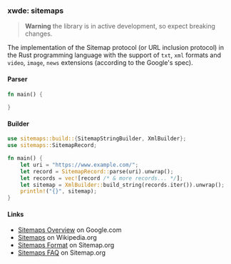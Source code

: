 ### xwde: sitemaps

> **Warning**
> the library is in active development, so expect breaking changes.

The implementation of the Sitemap protocol (or URL inclusion protocol) in the
Rust programming language with the support of `txt`, `xml` formats and `video`,
`image`, `news` extensions (according to the Google's spec).

#### Parser

```rust
fn main() {
  
}
```

#### Builder

```rust
use sitemaps::build::{SitemapStringBuilder, XmlBuilder};
use sitemaps::SitemapRecord;

fn main() {
    let uri = "https://www.example.com/";
    let record = SitemapRecord::parse(uri).unwrap();
    let records = vec![record /* & more records... */];
    let sitemap = XmlBuilder::build_string(records.iter()).unwrap();
    println!("{}", sitemap);
}
```

#### Links

- [Sitemaps Overview](https://developers.google.com/search/docs/crawling-indexing/sitemaps/overview)
  on Google.com
- [Sitemaps](https://en.wikipedia.org/wiki/Sitemaps) on Wikipedia.org
- [Sitemaps Format](https://www.sitemaps.org/protocol.html) on Sitemap.org
- [Sitemaps FAQ](https://www.sitemaps.org/faq.htm) on Sitemap.org
